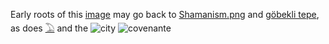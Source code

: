 
Early roots of this [image](image) may go back to [Shamanism.png](Shamanism.png) and [göbekli tepe](https://en.wikipedia.org/wiki/G%C3%B6bekli_Tepe), as does [𓅐](𓅐) and the ![city](http://www.egyptprivatetourguide.com/wp-content/uploads/2017/05/Ancient-Egyptian-art-the-Libyan-palette2.png) ![covenante](http://gobeklitepe.info/wp-content/uploads/Gobeklitepe_Galeri_008.jpg)  
